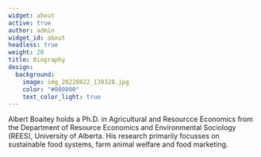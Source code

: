 ```yaml
---
widget: about
active: true
author: admin
widget_id: about
headless: true
weight: 20
title: Biography
design:
  background:
    image: img_20220822_130328.jpg
    color: "#000000"
    text_color_light: true
---
```

Albert Boaitey holds a Ph.D. in Agricultural and Resourcce Economics from the Department of Resource Economics and Environmental Sociology (REES), University of Alberta. His research primarily focusses on sustainable food systems, farm animal welfare and food marketing.